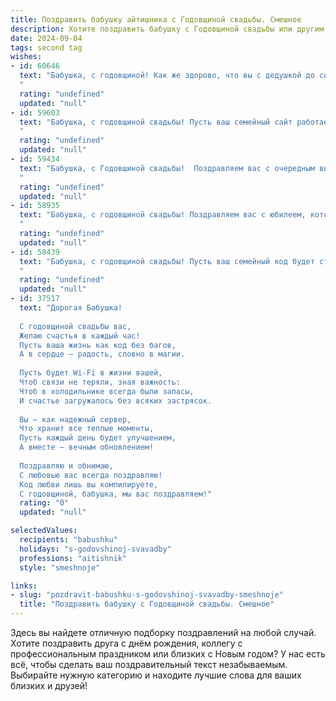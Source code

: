 ```yaml
---
title: Поздравить бабушку айтишника с Годовщиной свадьбы. Смешное
description: Хотите поздравить бабушку с Годовщиной свадьбы или другим праздником? Наш ИИ создаст незабываемое поздравление, а вы обязательно выделитесь среди других.  
date: 2024-09-04
tags: second tag
wishes:
- id: 60646
  text: "Бабушка, с годовщиной! Как же здорово, что вы с дедушкой до сих пор вместе, несмотря на то, что он постоянно пропадает в своем \"цифровом мире\". Но, может быть, это и к лучшему - теперь у вас есть целых два внука (один из них — дедушка!), которым вы можете передать мудрость и семейные секреты, а не только пароли от вайфая! 😜
  "
  rating: "undefined"
  updated: "null"
- id: 59603
  text: "Бабушка, с годовщиной свадьбы! Пусть ваш семейный сайт работает без сбоев, а любовь — в режиме онлайн 24/7!  🥳
  "
  rating: "undefined"
  updated: "null"
- id: 59434
  text: "Бабушка, с Годовщиной свадьбы!  Поздравляем вас с очередным витком в матрице семейной жизни. Пусть ваш интернет-трафик любви будет всегда стабильным, а баги в отношениях  - редким исключением! 😊
  "
  rating: "undefined"
  updated: "null"
- id: 58935
  text: "Бабушка, с годовщиной свадьбы! Поздравляем вас с юбилеем, который, надеемся, вы отметите не в пижаме, а в кружевном белье! Пусть ваши золотые руки и по сей день умеют творить чудеса, а дедушка, наконец-то, научится пользоваться Wi-Fi!
  "
  rating: "undefined"
  updated: "null"
- id: 58439
  text: "Бабушка, с годовщиной свадьбы! Пусть ваш семейный код будет стабилен, интерфейс отношений - дружелюбным, а баги - только в виде милых воспоминаний! 😜
  "
  rating: "undefined"
  updated: "null"
- id: 37517
  text: "Дорогая Бабушка!
  
  С годовщиной свадьбы вас,
  Желаю счастья в каждый час!
  Пусть ваша жизнь как код без багов,
  А в сердце — радость, словно в магии.
  
  Пусть будет Wi-Fi в жизни вашей,
  Чтоб связи не теряли, зная важность:
  Чтоб в холодильнике всегда были запасы,
  И счастье загружалось без всяких застрясок.
  
  Вы — как надежный сервер,
  Что хранит все теплые моменты,
  Пусть каждый день будет улучшением,
  А вместе — вечным обновлением!
  
  Поздравляю и обнимаю,
  С любовью вас всегда поздравляю!
  Код любви лишь вы компилируете,
  С годовщиной, бабушка, мы вас поздравляем!"
  rating: "0"
  updated: "null"

selectedValues:
  recipients: "babushku"
  holidays: "s-godovshinoj-svavadby"
  professions: "aitishnik"
  style: "smeshnoje"

links:
- slug: "pozdravit-babushku-s-godovshinoj-svavadby-smeshnoje"
  title: "Поздравить бабушку с Годовщиной свадьбы. Смешное"
---
```


Здесь вы найдете отличную подборку поздравлений на любой случай. 
Хотите поздравить друга с днём рождения, коллегу с профессиональным праздником или близких с Новым годом? У нас есть всё, чтобы сделать ваш поздравительный текст незабываемым. Выбирайте нужную категорию и находите лучшие слова для ваших близких и друзей!
